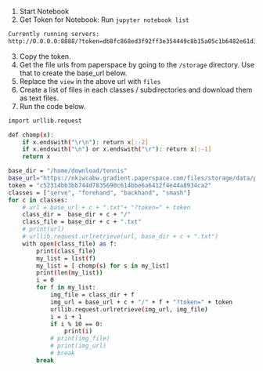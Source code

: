 1. Start Notebook
2. Get Token for Notebook: Run `jupyter notebook list`
```bash
Currently running servers:
http://0.0.0.0:8888/?token=db8fc868ed3f92ff3e354449c8b15a05c1b6482e61d3bced :: /notebooks
```
3. Copy the token.
4. Get the file urls from paperspace by going to the `/storage` directory. Use that to create the base_url below.
5. Replace the `view` in the above url with `files`
6. Create a list of files in each classes / subdirectories and download them as text files.
7. Run the code below.

```bash
import urllib.request

def chomp(x):
    if x.endswith("\r\n"): return x[:-2]
    if x.endswith("\n") or x.endswith("\r"): return x[:-1]
    return x

base_dir = "/home/download/tennis"
base_url="https://nkiwcabw.gradient.paperspace.com/files/storage/data/pinaki/tennis/"
token = "c52314bb3bb744d7835690c614bbe6a6412f4e44a8934ca2"
classes = ["serve", "forehand", "backhand", "smash"]
for c in classes:
    # url = base_url + c + ".txt"+ "?token=" + token
    class_dir =  base_dir + c + "/"
    class_file = base_dir + c + ".txt"
    # print(url)
    # urllib.request.urlretrieve(url, base_dir + c + ".txt")
    with open(class_file) as f:
        print(class_file)
        my_list = list(f)
        my_list = [ chomp(s) for s in my_list]
        print(len(my_list))
        i = 0
        for f in my_list:
            img_file = class_dir + f
            img_url = base_url + c + "/" + f + "?token=" + token
            urllib.request.urlretrieve(img_url, img_file)
            i = i + 1
            if i % 10 == 0:
                print(i)
            # print(img_file)
            # print(img_url)
            # break
        break
```